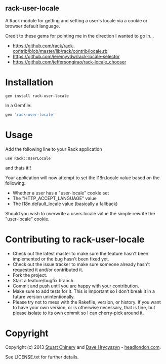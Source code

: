 rack-user-locale
----------------

A Rack module for getting and setting a user's locale via a cookie or browser default language.

Credit to these gems for pointing me in the direction I wanted to go in...

* https://github.com/rack/rack-contrib/blob/master/lib/rack/contrib/locale.rb
* https://github.com/jeremyvdw/rack-locale-selector
* https://github.com/jeffersongirao/rack-locale_chooser

Installation
============

```
gem install rack-user-locale
```

In a Gemfile:

```ruby
gem 'rack-user-locale'
```

Usage
=====

Add the following line to your Rack application

```
use Rack::UserLocale
```

and thats it!!

Your application will now attempt to set the I18n.locale value based on the following:

* Whether a user has a "user-locale" cookie set
* The "HTTP_ACCEPT_LANGUAGE" value
* The I18n.default_locale value (basically a fallback)

Should you wish to overwrite a users locale value the simple rewrite the "user-locale" cookie.

Contributing to rack-user-locale
=======================

* Check out the latest master to make sure the feature hasn't been implemented or the bug hasn't been fixed yet.
* Check out the issue tracker to make sure someone already hasn't requested it and/or contributed it.
* Fork the project.
* Start a feature/bugfix branch.
* Commit and push until you are happy with your contribution.
* Make sure to add tests for it. This is important so I don't break it in a future version unintentionally.
* Please try not to mess with the Rakefile, version, or history. If you want to have your own version, or is otherwise necessary, that is fine, but please isolate to its own commit so I can cherry-pick around it.

Copyright
=========

Copyright (c) 2013 [Stuart Chinery](http://www.headlondon.com/who-we-are#stuart-chinery) and [Dave Hrycyszyn](http://www.headlondon.com/who-we-are#david-hrycyszyn) - [headlondon.com](http://www.headlondon.com).

See LICENSE.txt for further details.